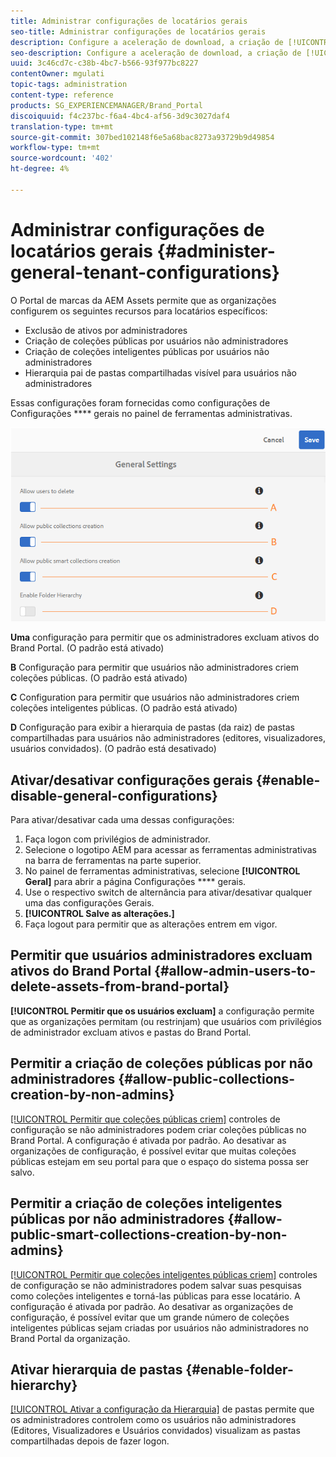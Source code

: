 ```yaml
---
title: Administrar configurações de locatários gerais
seo-title: Administrar configurações de locatários gerais
description: Configure a aceleração de download, a criação de [!UICONTROL coleções] públicas inteligentes, a criação de [!UICONTROL coleções] públicas e permita que os usuários administradores excluam ativos em locatários.
seo-description: Configure a aceleração de download, a criação de [!UICONTROL coleções] públicas inteligentes, a criação de [!UICONTROL coleções] públicas e permita que os usuários administradores excluam ativos em locatários.
uuid: 3c46cd7c-c38b-4bc7-b566-93f977bc8227
contentOwner: mgulati
topic-tags: administration
content-type: reference
products: SG_EXPERIENCEMANAGER/Brand_Portal
discoiquuid: f4c237bc-f6a4-4bc4-af56-3d9c3027daf4
translation-type: tm+mt
source-git-commit: 307bed102148f6e5a68bac8273a93729b9d49854
workflow-type: tm+mt
source-wordcount: '402'
ht-degree: 4%

---
```



# Administrar configurações de locatários gerais {#administer-general-tenant-configurations}

O Portal de marcas da AEM Assets permite que as organizações configurem os seguintes recursos para locatários específicos:

* Exclusão de ativos por administradores
* Criação de coleções públicas por usuários não administradores
* Criação de coleções inteligentes públicas por usuários não administradores
* Hierarquia pai de pastas compartilhadas visível para usuários não administradores

Essas configurações foram fornecidas como configurações de Configurações **** gerais no painel de ferramentas administrativas.

![](assets/general-config.png)

**Uma** configuração para permitir que os administradores excluam ativos do Brand Portal. (O padrão está ativado)

**B** Configuração para permitir que usuários não administradores criem coleções públicas. (O padrão está ativado)

**C** Configuration para permitir que usuários não administradores criem coleções inteligentes públicas. (O padrão está ativado)

**D** Configuração para exibir a hierarquia de pastas (da raiz) de pastas compartilhadas para usuários não administradores (editores, visualizadores, usuários convidados). (O padrão está desativado)

## Ativar/desativar configurações gerais {#enable-disable-general-configurations}

Para ativar/desativar cada uma dessas configurações:

1. Faça logon com privilégios de administrador.
1. Selecione o logotipo AEM para acessar as ferramentas administrativas na barra de ferramentas na parte superior.
1. No painel de ferramentas administrativas, selecione **[!UICONTROL Geral]** para abrir a página Configurações **** gerais.
1. Use o respectivo switch de alternância para ativar/desativar qualquer uma das configurações Gerais.
1. **[!UICONTROL Salve as alterações.]**
1. Faça logout para permitir que as alterações entrem em vigor.

## Permitir que usuários administradores excluam ativos do Brand Portal {#allow-admin-users-to-delete-assets-from-brand-portal}

**[!UICONTROL Permitir que os usuários excluam]** a configuração permite que as organizações permitam (ou restrinjam) que usuários com privilégios de administrador excluam ativos e pastas do Brand Portal.

## Permitir a criação de coleções públicas por não administradores {#allow-public-collections-creation-by-non-admins}

[[!UICONTROL Permitir que coleções públicas criem]](../using/brand-portal-share-collection.md#main-pars-text-1915052376) controles de configuração se não administradores podem criar coleções públicas no Brand Portal. A configuração é ativada por padrão. Ao desativar as organizações de configuração, é possível evitar que muitas coleções públicas estejam em seu portal para que o espaço do sistema possa ser salvo.

## Permitir a criação de coleções inteligentes públicas por não administradores {#allow-public-smart-collections-creation-by-non-admins}

[[!UICONTROL Permitir que coleções inteligentes públicas criem]](../using/brand-portal-searching.md#main-pars-header-500620467) controles de configuração se não administradores podem salvar suas pesquisas como coleções inteligentes e torná-las públicas para esse locatário. A configuração é ativada por padrão. Ao desativar as organizações de configuração, é possível evitar que um grande número de coleções inteligentes públicas sejam criadas por usuários não administradores no Brand Portal da organização.

<!-- 
## Allow download acceleration {#allow-download-acceleration}

[[!UICONTROL Allow download acceleration]](../using/accelerated-download.md) configuration lets the organizations to allow accelerated downloads of assets from Brand Portal and shared links, by integrating with IBM Aspera Connect that is an install-on-demand application. The application uses proprietary technology to remove TCP overheads.
-->

## Ativar hierarquia de pastas {#enable-folder-hierarchy}

[[!UICONTROL Ativar a configuração da Hierarquia]](../using/brand-portal-sharing-folders.md#non-admin-user-access-to-shared-folders) de pastas permite que os administradores controlem como os usuários não administradores (Editores, Visualizadores e Usuários convidados) visualizam as pastas compartilhadas depois de fazer logon.
